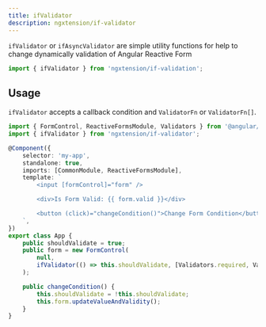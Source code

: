 ```yaml
---
title: ifValidator
description: ngxtension/if-validator
---
```


`ifValidator` or `ifAsyncValidator` are simple utility functions for help to change dynamically validation of Angular Reactive Form

```ts
import { ifValidator } from 'ngxtension/if-validation';
```

## Usage

`ifValidator` accepts a callback condition and `ValidatorFn` or `ValidatorFn[]`.

```ts
import { FormControl, ReactiveFormsModule, Validators } from '@angular/forms';
import { ifValidator } from 'ngxtension/if-validator';

@Component({
	selector: 'my-app',
	standalone: true,
	imports: [CommonModule, ReactiveFormsModule],
	template: `
		<input [formControl]="form" />

		<div>Is Form Valid: {{ form.valid }}</div>

		<button (click)="changeCondition()">Change Form Condition</button>
	`,
})
export class App {
	public shouldValidate = true;
	public form = new FormControl(
		null,
		ifValidator(() => this.shouldValidate, [Validators.required, Validators.email])
	);

	public changeCondition() {
		this.shouldValidate = !this.shouldValidate;
		this.form.updateValueAndValidity();
	}
}
```
